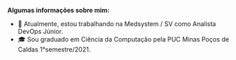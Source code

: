 
**Algumas informações sobre mim:**

- :briefcase: Atualmente, estou trabalhando na Medsystem / SV como Analista DevOps Júnior.
- :mortar_board:  Sou graduado em Ciência da Computação pela PUC Minas Poços de Caldas 1°semestre/2021.


